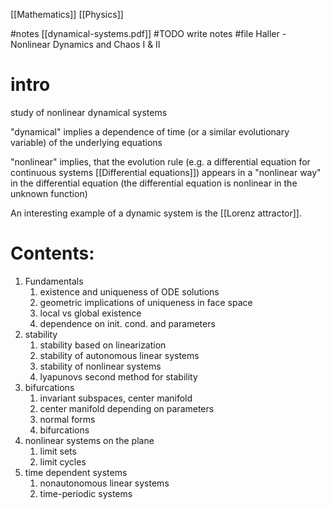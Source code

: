 [[Mathematics]]
[[Physics]]


#notes [[dynamical-systems.pdf]]
#TODO write notes
#file Haller - Nonlinear Dynamics and Chaos I & II


# intro
study of nonlinear dynamical systems

"dynamical" implies a dependence of time (or a similar evolutionary variable) of the underlying equations

"nonlinear" implies, that the evolution rule (e.g. a differential equation for continuous systems [[Differential equations]]) appears in a "nonlinear way" in the differential equation (the differential equation is nonlinear in the unknown function)

An interesting example of a dynamic system is the [[Lorenz attractor]].


# Contents:

1. Fundamentals
	1. existence and uniqueness of ODE solutions
	2. geometric implications of uniqueness in face space
	3. local vs global existence
	4. dependence on init. cond. and parameters
2. stability
	1. stability based on linearization
	2. stability of autonomous linear systems
	3. stability of nonlinear systems
	4. lyapunovs second method for stability
3. bifurcations
	1. invariant subspaces, center manifold
	2. center manifold depending on parameters
	3. normal forms
	4. bifurcations
4. nonlinear systems on the plane
	1. limit sets
	2. limit cycles
5. time dependent systems
	1. nonautonomous linear systems
	2. time-periodic systems